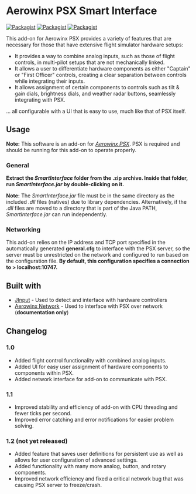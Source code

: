 # Aerowinx PSX Smart Interface
[![Packagist](https://img.shields.io/badge/version-1.1-brightgreen.svg)](SmartInterface)
[![Packagist](https://img.shields.io/badge/build-passing-brightgreen.svg)](https://github.com/eric-lindau/PSX-Smart-Interface)
[![Packagist](https://img.shields.io/packagist/l/doctrine/orm.svg)](LICENSE.md)

This add-on for Aerowinx PSX provides a variety of features that are necessary for those that have extensive flight simulator hardware setups:
* It provides a way to combine analog inputs, such as those of flight controls, in multi-pilot setups that are not mechanically linked.
* It allows a user to differentiate hardware components as either "Captain" or "First Officer" controls, creating a clear separation between controls while integrating their inputs.
* It allows assignment of certain components to controls such as tilt & gain dials, brightness dials, and weather radar buttons, seamlessly integrating with PSX.

... all configurable with a UI that is easy to use, much like that of PSX itself.

## Usage
**Note:** This software is an add-on for [*Aerowinx PSX*](http://www.aerowinx.com/). PSX is required and should be running for this add-on to operate properly.

### General
**Extract the *SmartInterface* folder from the .zip archive. Inside that folder, run *SmartInterface.jar* by double-clicking on it.**

**Note:** The *SmartInterface.jar* file must be in the same directory as the included *.dll* files (natives) due to library dependencies. Alternatively, if the *.dll* files are moved to a directory that is part of the Java PATH, *SmartInterface.jar* can run independently.

### Networking
This add-on relies on the IP address and TCP port specified in the automatically generated **general.cfg** to interface with the PSX server, so the server must be unrestricted on the network and configured to run based on the configuration file. **By default, this configuration specifies a connection to > localhost:10747.**

## Built with
* [JInput](https://github.com/jinput/jinput) - Used to detect and interface with hardware controllers
* [Aerowinx Network](http://aerowinx.com/assets/networkers/Network%20Documentation.txt) - Used to interface with PSX over network (**documentation only**)

## Changelog

### 1.0
* Added flight control functionality with combined analog inputs.
* Added UI for easy user assignment of hardware components to components within PSX.
* Added network interface for add-on to communicate with PSX.

### 1.1
* Improved stability and efficiency of add-on with CPU threading and fewer ticks per second.
* Improved error catching and error notifications for easier problem solving.

### 1.2 (not yet released)
* Added feature that saves user definitions for persistent use as well as allows for user configuration of advanced settings.
* Added functionality with many more analog, button, and rotary components.
* Improved network efficiency and fixed a critical network bug that was causing PSX server to freeze/crash.
